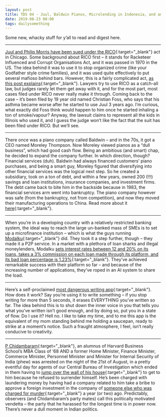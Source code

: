 ```yaml
---
layout: post
title: TDS 04 - Juul, Baldwin Pianos, Microlending in Indonesia, and an Indian Politican
date: 2019-08-23 08:00 
tags: dailysomething
---
```


Some new, whacky stuff for y’all to read and digest here.  

_________

[Juul and Philip Morris have been sued under the RICO](https://www.bloomberg.com/news/articles/2019-08-19/juul-philip-morris-sued-under-racketeer-act-for-targeting-kids){:target="_blank"} act in Chicago. Some background about RICO first – it stands for Racketeer Influenced and Corrupt Organisations Act, and it was passed in 1970 in the US. The idea behind it was to use it to stop organized crime (like your Godfather style crime families), and it was used quite effectively to put several mafioso behind bars. However, this is a fairly complicated act, [as this post explains](https://www.popehat.com/2016/06/14/lawsplainer-its-not-rico-dammit/){:target="_blank"}. Lawyers try to use RICO as a catch-all law, but judges rarely let them get away with it, and for the most part, most cases filed under RICO never really make it through. Coming back to the case – it’s been filed by 19 year old named Christian Foss, who says that his asthma became worse after he started to use Juul 3 years ago. I’m curious, what exactly did Foss think would happen to him once he started inhaling a ton of smoke/vapour? Anyway, the lawsuit claims to represent all the kids in Illinois who used it, and I guess the judge won’t like the fact that the suit has been filed under RICO. But we’ll see.  

______

There once was a piano company called Baldwin – and in the 70s, it got a CEO named Moreley Thompson. Now Moreley viewed pianos as a “dull business”, which had good cash flow. Being an ambitious (and smart) chap, he decided to expand the company further. In which direction, though? Financial services (duh). Baldwin had always financed customers’ piano purchases, and being a smart guy, Moreley figured that diversifying into other financial services was the logical next step. So he created a subsidiary, took on a ton of debt, and within a few years, owned 200 (!!!) savings and loan institutions, insurance companies, and investment firms. The debt came back to bite him in the backside because in 1983, the financial services arm went into bankruptcy. The piano company however was safe (from the bankruptcy, not from competition), and now they moved their manufacturing operations to China. Read more about it [here](https://ftalphaville.ft.com/2019/08/16/1565948156000/From-pianos-to-insurance--revisiting-the-1983-Baldwin-bankruptcy/){:target="_blank"}.   

____________

When you’re in a developing country with a relatively restricted banking system, the ideal way to reach the large un-banked mass of SMEs is to set up a microfinance institution – which is what the guys running [Modalku]( https://modalku.co.id/){:target="_blank"} did. They took it a step further, though – they made it a P2P service. In a market with a plethora of loan sharks and illegal moneylenders, Modalku [sets interest rates between 12 and 20% on its loans, takes a 3% commission on each loan made through its platform, and its bad loan percentage is 1.23%](https://asia.nikkei.com/Spotlight/Startups-in-Asia/Indonesian-P2P-lender-hatched-at-Harvard-rises-in-booming-market){:target="_blank"}. They’ve achieved remarkable success with their platform so far – and because of the increasing number of applications, they’ve roped in an AI system to share the load.  

_______

Here’s a self-proclaimed [most dangerous writing app]( https://maebert.github.io/themostdangerouswritingapp/#/){:target="_blank"}. How does it work? Say you’re using it to write something – if you stop writing for more than 5 seconds, it erases EVERYTHING you’ve written so far. The idea behind this is to shut down the inner voice in you that tells you what you’ve written isn’t good enough, and by doing so, put you in a state of flow. Do I use it? Hell no. I like to take my time, and to me this app is the equivalent of my mom standing behind me holding a saucepan, ready to strike at a moment’s notice. Such a fraught atmosphere, I feel, isn’t really conducive to creativity.  

__________

[P Chidambaram]( https://en.wikipedia.org/wiki/P._Chidambaram#Early_life_and_education){:target="_blank"}, an alumnus of Harvard Business School’s MBA Class of ‘68 AND a former Home Minister, Finance Minister, Commerce Minister, Personnel Minister and Minister for Internal Security of India (phew) was arrested on the night of the 21st of August, in a pretty eventful day for agents of our Central Bureau of Investigation which ended in them having to [jump over the wall of his house]( https://www.indiatoday.in/india/story/watch-dramatic-scenes-at-chidambaram-house-cbi-team-jumps-over-wall-to-enter-residence-inx-media-case-1590109-2019-08-21){:target="_blank"} to get to him because he refused to surrender himself. He’s been charged with laundering money by having had a company related to him take a bribe to approve a foreign investment in the company of [someone else who was charged for murder]( https://economictimes.indiatimes.com/news/politics-and-nation/agencies-bank-on-indranis-claims-before-magistrate/articleshow/70779862.cms){:target="_blank"} a year (or two) ago. Predictably, observers (and Chidambaram’s party mates) call this politically motivated vendetta – the party that he harassed for the longest time is in power now. There’s never a dull moment in Indian politics. 
